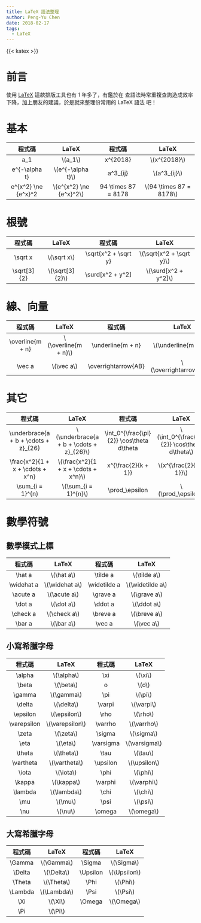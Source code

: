 ```yaml
---
title: LaTeX 語法整理
author: Peng-Yu Chen
date: 2018-02-17
tags:
  - LaTeX
---
```


{{< katex >}}

# 前言

使用 [LaTeX](https://www.latex-project.org) 這款排版工具也有 1 年多了，有鑑於在
查語法時常重複查詢造成效率下降，加上朋友的建議，於是就來整理份常用的 LaTeX 語法
吧！

# 基本

|       程式碼        |           LaTeX           |       程式碼        |           LaTeX           |
| :-----------------: | :-----------------------: | :-----------------: | :-----------------------: |
|         a_1         |         \\(a_1\\)         |      x^{2018}       |      \\(x^{2018}\\)       |
|    e^{-\alpha t}    |    \\(e^{-\alpha t}\\)    |      a^3\_{ij}      |      \\(a^3\_{ij}\\)      |
| e^{x^2} \ne {e^x}^2 | \\(e^{x^2} \ne {e^x}^2\\) | 94 \times 87 = 8178 | \\(94 \times 87 = 8178\\) |

# 根號

|   程式碼    |       LaTeX       |        程式碼        |           LaTeX            |
| :---------: | :---------------: | :------------------: | :------------------------: |
|   \sqrt x   |   \\(\sqrt x\\)   | \sqrt{x^2 + \sqrt y} | \\(\sqrt{x^2 + \sqrt y}\\) |
| \sqrt[3]{2} | \\(\sqrt[3]{2}\\) |   \surd[x^2 + y^2]   |   \\(\surd[x^2 + y^2]\\)   |

# 線、向量

|      程式碼      |         LaTeX          |       程式碼        |           LaTeX           |
| :--------------: | :--------------------: | :-----------------: | :-----------------------: |
| \overline{m + n} | \\(\overline{m + n}\\) |  \underline{m + n}  |  \\(\underline{m + n}\\)  |
|      \vec a      |      \\(\vec a\\)      | \overrightarrow{AB} | \\(\overrightarrow{AB}\\) |

# 其它

|                程式碼                 |                    LaTeX                    |                  程式碼                   |                      LaTeX                      |
| :-----------------------------------: | :-----------------------------------------: | :---------------------------------------: | :---------------------------------------------: |
| \underbrace{a + b + \cdots + z}\_{26} | \\(\underbrace{a + b + \cdots + z}\_{26}\\) | \int_0^{\frac{\pi}{2}} \cos\theta d\theta | \\(\int_0^{\frac{\pi}{2}} \cos\theta d\theta\\) |
|   \frac{x^2}{1 + x + \cdots + x^n}    |   \\(\frac{x^2}{1 + x + \cdots + x^n}\\)    |            x^{\frac{2}{k + 1}}            |            \\(x^{\frac{2}{k + 1}}\\)            |
|           \sum\_{i = 1}^{n}           |           \\(\sum\_{i = 1}^{n}\\)           |              \prod\_\epsilon              |              \\(\prod\_\epsilon\\)              |

# 數學符號

## 數學模式上標

|   程式碼   |      LaTeX       |    程式碼    |       LaTeX        |
| :--------: | :--------------: | :----------: | :----------------: |
|   \hat a   |   \\(\hat a\\)   |   \tilde a   |   \\(\tilde a\\)   |
| \widehat a | \\(\widehat a\\) | \widetilde a | \\(\widetilde a\\) |
|  \acute a  |  \\(\acute a\\)  |   \grave a   |   \\(\grave a\\)   |
|   \dot a   |   \\(\dot a\\)   |   \ddot a    |   \\(\ddot a\\)    |
|  \check a  |  \\(\check a\\)  |   \breve a   |   \\(\breve a\\)   |
|   \bar a   |   \\(\bar a\\)   |    \vec a    |    \\(\vec a\\)    |

## 小寫希臘字母

|   程式碼    |       LaTeX       |  程式碼   |      LaTeX      |
| :---------: | :---------------: | :-------: | :-------------: |
|   \alpha    |   \\(\alpha\\)    |    \xi    |    \\(\xi\\)    |
|    \beta    |    \\(\beta\\)    |     o     |     \\(o\\)     |
|   \gamma    |   \\(\gamma\\)    |    \pi    |    \\(\pi\\)    |
|   \delta    |   \\(\delta\\)    |  \varpi   |  \\(\varpi\\)   |
|  \epsilon   |  \\(\epsilon\\)   |   \rho    |   \\(\rho\\)    |
| \varepsilon | \\(\varepsilon\\) |  \varrho  |  \\(\varrho\\)  |
|    \zeta    |    \\(\zeta\\)    |  \sigma   |  \\(\sigma\\)   |
|    \eta     |    \\(\eta\\)     | \varsigma | \\(\varsigma\\) |
|   \theta    |   \\(\theta\\)    |   \tau    |   \\(\tau\\)    |
|  \vartheta  |  \\(\vartheta\\)  | \upsilon  | \\(\upsilon\\)  |
|    \iota    |    \\(\iota\\)    |   \phi    |   \\(\phi\\)    |
|   \kappa    |   \\(\kappa\\)    |  \varphi  |  \\(\varphi\\)  |
|   \lambda   |   \\(\lambda\\)   |   \chi    |   \\(\chi\\)    |
|     \mu     |     \\(\mu\\)     |   \psi    |   \\(\psi\\)    |
|     \nu     |     \\(\nu\\)     |  \omega   |  \\(\omega\\)   |

## 大寫希臘字母

| 程式碼  |     LaTeX     |  程式碼  |     LaTeX      |
| :-----: | :-----------: | :------: | :------------: |
| \Gamma  | \\(\Gamma\\)  |  \Sigma  |  \\(\Sigma\\)  |
| \Delta  | \\(\Delta\\)  | \Upsilon | \\(\Upsilon\\) |
| \Theta  | \\(\Theta\\)  |   \Phi   |   \\(\Phi\\)   |
| \Lambda | \\(\Lambda\\) |   \Psi   |   \\(\Psi\\)   |
|   \Xi   |   \\(\Xi\\)   |  \Omega  |  \\(\Omega\\)  |
|   \Pi   |   \\(\Pi\\)   |
